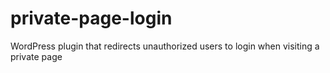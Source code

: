 private-page-login
==================

WordPress plugin that redirects unauthorized users to login when visiting a private page